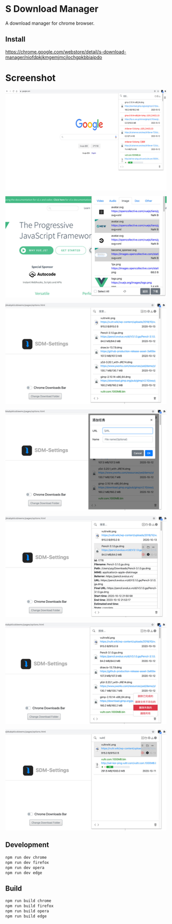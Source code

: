 # S Download Manager

A download manager for chrome browser.

## Install

https://chrome.google.com/webstore/detail/s-download-manager/niofdpkjkmgemjmcjlochgpkbbiaipdo

# Screenshot
![](promo/screenshot_popup_s.jpeg)

![](promo/Screenshot_sniffer.jpeg)

![](promo/screenshot_popup_1.jpeg)

![](promo/screenshot_popup_2.jpeg)

![](promo/screenshot_popup_3.jpeg)

![](promo/screenshot_popup_4.jpeg)

![](promo/screenshot_popup_5.jpeg)

## Development

    npm run dev chrome
    npm run dev firefox
    npm run dev opera
    npm run dev edge

## Build

    npm run build chrome
    npm run build firefox
    npm run build opera
    npm run build edge





